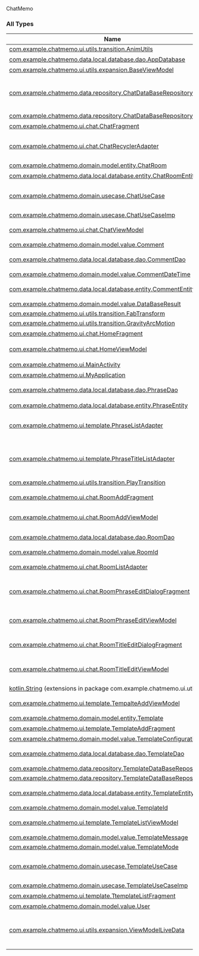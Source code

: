 

ChatMemo

### All Types

| Name | Summary |
|---|---|
| [com.example.chatmemo.ui.utils.transition.AnimUtils](../com.example.chatmemo.ui.utils.transition/-anim-utils/index.md) |  |
| [com.example.chatmemo.data.local.database.dao.AppDatabase](../com.example.chatmemo.data.database.dao/-app-database/index.md) | DB定義 |
| [com.example.chatmemo.ui.utils.expansion.BaseViewModel](../com.example.chatmemo.ui.utils/-base-view-model/index.md) | BaseViewModel |
| [com.example.chatmemo.data.repository.ChatDataBaseRepository](../com.example.chatmemo.data.repository/-chat-data-base-repository/index.md) | チャットに関するDataBaseCRUD用Repository |
| [com.example.chatmemo.data.repository.ChatDataBaseRepositoryImp](../com.example.chatmemo.data.repository/-chat-data-base-repository-imp/index.md) |  |
| [com.example.chatmemo.ui.chat.ChatFragment](../com.example.chatmemo.ui.chat/-chat-fragment/index.md) | チャット画面 |
| [com.example.chatmemo.ui.chat.ChatRecyclerAdapter](../com.example.chatmemo.ui.adapter/-chat-recycler-adapter/index.md) | チャット画面のリサイクルビュー |
| [com.example.chatmemo.domain.model.entity.ChatRoom](../com.example.chatmemo.domain.model.entity/-chat-room/index.md) |  |
| [com.example.chatmemo.data.local.database.entity.ChatRoomEntity](../com.example.chatmemo.data.database.entity/-chat-room-entity/index.md) | トークルーム |
| [com.example.chatmemo.domain.usecase.ChatUseCase](../com.example.chatmemo.domain.usecase/-chat-use-case/index.md) | チャットルームに関するビジネスロジック |
| [com.example.chatmemo.domain.usecase.ChatUseCaseImp](../com.example.chatmemo.domain.usecase/-chat-use-case-imp/index.md) |  |
| [com.example.chatmemo.ui.chat.ChatViewModel](../com.example.chatmemo.ui.chat/-chat-view-model/index.md) | チャット画面_UIロジック |
| [com.example.chatmemo.domain.model.value.Comment](../com.example.chatmemo.domain.model.value/-comment/index.md) |  |
| [com.example.chatmemo.data.local.database.dao.CommentDao](../com.example.chatmemo.data.database.dao/-comment-dao/index.md) | コメント用クエリ管理 |
| [com.example.chatmemo.domain.model.value.CommentDateTime](../com.example.chatmemo.domain.model.value/-comment-date-time/index.md) |  |
| [com.example.chatmemo.data.local.database.entity.CommentEntity](../com.example.chatmemo.data.database.entity/-comment-entity/index.md) | コメントテーブル |
| [com.example.chatmemo.domain.model.value.DataBaseResult](../com.example.chatmemo.domain.model.value/-data-base-result/index.md) |  |
| [com.example.chatmemo.ui.utils.transition.FabTransform](../com.example.chatmemo.ui.utils.transition/-fab-transform/index.md) |  |
| [com.example.chatmemo.ui.utils.transition.GravityArcMotion](../com.example.chatmemo.ui.utils.transition/-gravity-arc-motion/index.md) |  |
| [com.example.chatmemo.ui.chat.HomeFragment](../com.example.chatmemo.ui.chat/-home-fragment/index.md) | ホーム画面 |
| [com.example.chatmemo.ui.chat.HomeViewModel](../com.example.chatmemo.ui.chat/-home-view-model/index.md) | ホーム画面_ロジック |
| [com.example.chatmemo.ui.MainActivity](../com.example.chatmemo.ui/-main-activity/index.md) | メイン画面 |
| [com.example.chatmemo.ui.MyApplication](../com.example.chatmemo.ui/-my-application/index.md) |  |
| [com.example.chatmemo.data.local.database.dao.PhraseDao](../com.example.chatmemo.data.database.dao/-phrase-dao/index.md) | 定型文用クエリ管理 |
| [com.example.chatmemo.data.local.database.entity.PhraseEntity](../com.example.chatmemo.data.database.entity/-phrase-entity/index.md) | 定型文テーブル |
| [com.example.chatmemo.ui.template.PhraseListAdapter](../com.example.chatmemo.ui.adapter/-phrase-list-adapter/index.md) | 定型文作成画面用のリストビューアダプター |
| [com.example.chatmemo.ui.template.PhraseTitleListAdapter](../com.example.chatmemo.ui.adapter/-phrase-title-list-adapter/index.md) | 定型文リスト画面用のリサイクルビューアダプター |
| [com.example.chatmemo.ui.utils.transition.PlayTransition](../com.example.chatmemo.ui.utils.transition/-play-transition/index.md) |  |
| [com.example.chatmemo.ui.chat.RoomAddFragment](../com.example.chatmemo.ui.chat/-room-add-fragment/index.md) | 新規ルーム作成画面 |
| [com.example.chatmemo.ui.chat.RoomAddViewModel](../com.example.chatmemo.ui.chat/-room-add-view-model/index.md) | 新規ルーム作成画面_ロジック |
| [com.example.chatmemo.data.local.database.dao.RoomDao](../com.example.chatmemo.data.database.dao/-room-dao/index.md) | 定型文用クエリ管理 |
| [com.example.chatmemo.domain.model.value.RoomId](../com.example.chatmemo.domain.model.value/-room-id/index.md) |  |
| [com.example.chatmemo.ui.chat.RoomListAdapter](../com.example.chatmemo.ui.adapter/-room-list-adapter/index.md) | ルームリスト用アダプター |
| [com.example.chatmemo.ui.chat.RoomPhraseEditDialogFragment](../com.example.chatmemo.ui.chat/-room-phrase-edit-dialog-fragment/index.md) | ルームの定型文設定変更ダイアログ |
| [com.example.chatmemo.ui.chat.RoomPhraseEditViewModel](../com.example.chatmemo.ui.chat/-room-phrase-edit-view-model/index.md) | ルームの定型文設定変更ダイアログ_ロジック |
| [com.example.chatmemo.ui.chat.RoomTitleEditDialogFragment](../com.example.chatmemo.ui.chat/-room-title-edit-dialog-fragment/index.md) | ルーム名変更ダイアログ |
| [com.example.chatmemo.ui.chat.RoomTitleEditViewModel](../com.example.chatmemo.ui.chat/-room-title-edit-view-model/index.md) | ルーム名変更ダイアログ_ロジック |
| [kotlin.String](../com.example.chatmemo.ui.utils/kotlin.-string/index.md) (extensions in package com.example.chatmemo.ui.utils) |  |
| [com.example.chatmemo.ui.template.TempalteAddViewModel](../com.example.chatmemo.ui.template/-tempalte-add-view-model/index.md) | 定型文作成画面_UIロジック |
| [com.example.chatmemo.domain.model.entity.Template](../com.example.chatmemo.domain.model.entity/-template/index.md) |  |
| [com.example.chatmemo.ui.template.TemplateAddFragment](../com.example.chatmemo.ui.template/-template-add-fragment/index.md) | 定型文作成画面 |
| [com.example.chatmemo.domain.model.value.TemplateConfiguration](../com.example.chatmemo.domain.model.value/-template-configuration/index.md) |  |
| [com.example.chatmemo.data.local.database.dao.TemplateDao](../com.example.chatmemo.data.database.dao/-template-dao/index.md) | 定型文用クエリ管理 |
| [com.example.chatmemo.data.repository.TemplateDataBaseRepository](../com.example.chatmemo.data.repository/-template-data-base-repository/index.md) |  |
| [com.example.chatmemo.data.repository.TemplateDataBaseRepositoryImp](../com.example.chatmemo.data.repository/-template-data-base-repository-imp/index.md) |  |
| [com.example.chatmemo.data.local.database.entity.TemplateEntity](../com.example.chatmemo.data.database.entity/-template-entity/index.md) | 定型文タイトルテーブル |
| [com.example.chatmemo.domain.model.value.TemplateId](../com.example.chatmemo.domain.model.value/-template-id/index.md) |  |
| [com.example.chatmemo.ui.template.TemplateListViewModel](../com.example.chatmemo.ui.template/-template-list-view-model/index.md) | 定型文一覧画面_UIロジック |
| [com.example.chatmemo.domain.model.value.TemplateMessage](../com.example.chatmemo.domain.model.value/-template-message/index.md) |  |
| [com.example.chatmemo.domain.model.value.TemplateMode](../com.example.chatmemo.domain.model.value/-template-mode/index.md) |  |
| [com.example.chatmemo.domain.usecase.TemplateUseCase](../com.example.chatmemo.domain.usecase/-template-use-case/index.md) | テンプレートに関するビジネスロジック |
| [com.example.chatmemo.domain.usecase.TemplateUseCaseImp](../com.example.chatmemo.domain.usecase/-template-use-case-imp/index.md) |  |
| [com.example.chatmemo.ui.template.TtemplateListFragment](../com.example.chatmemo.ui.template/-ttemplate-list-fragment/index.md) | 定型文一覧画面 |
| [com.example.chatmemo.domain.model.value.User](../com.example.chatmemo.domain.model.value/-user/index.md) |  |
| [com.example.chatmemo.ui.utils.expansion.ViewModelLiveData](../com.example.chatmemo.ui.utils/-view-model-live-data/index.md) | カスタムLiveData カプセル化のためJavaクラスで生成 |
